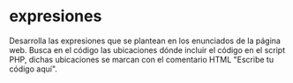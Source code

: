 # expresiones
Desarrolla las expresiones que se plantean en los enunciados de la página web. Busca en el código
las ubicaciones dónde incluir el código en el script PHP, dichas ubicaciones se marcan con el comentario HTML "Escribe tu código aquí".

